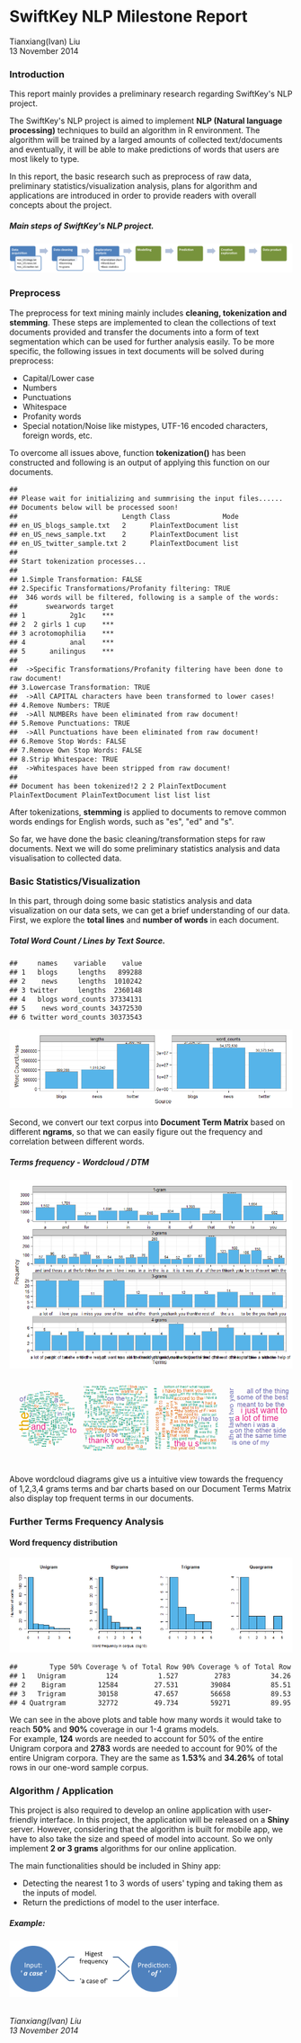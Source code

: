 # SwiftKey NLP Milestone Report
Tianxiang(Ivan) Liu  
13 November 2014  



### Introduction
This report mainly provides a preliminary research regarding SwiftKey's NLP project.

The SwiftKey's NLP project is aimed to implement **NLP (Natural language processing)** techniques to build an algorithm in R environment. The algorithm will be trained by a larged amounts of collected text/documents and eventually, it will be able to make predictions of words that users are most likely to type. 

In this report, the basic research such as preprocess of raw data, preliminary statistics/visualization analysis, plans for algorithm and applications are introduced in order to provide readers with overall concepts about the project.

##### Main steps of SwiftKey's NLP project. 

![Flowchart of project.](flowchart.png)

### Preprocess
The preprocess for text mining mainly includes **cleaning, tokenization and stemming**. These steps are implemented to clean the collections of text documents provided and transfer the documents into a form of text segmentation which can be used for further analysis easily. To be more specific, the following issues in text documents will be solved during preprocess:

- Capital/Lower case
- Numbers
- Punctuations
- Whitespace
- Profanity words
- Special notation/Noise like mistypes, UTF-16 encoded characters, foreign words, etc.

To overcome all issues above, function **tokenization()** has been constructed and following is an output of applying this function on our documents.
 

```
## 
## Please wait for initializing and summrising the input files......
## Documents below will be processed soon!
##                          Length Class             Mode
## en_US_blogs_sample.txt   2      PlainTextDocument list
## en_US_news_sample.txt    2      PlainTextDocument list
## en_US_twitter_sample.txt 2      PlainTextDocument list
## 
## Start tokenization processes...
## 
## 1.Simple Transformation: FALSE
## 2.Specific Transformations/Profanity filtering: TRUE
##  346 words will be filtered, following is a sample of the words:
##       swearwords target
## 1           2g1c    ***
## 2  2 girls 1 cup    ***
## 3 acrotomophilia    ***
## 4           anal    ***
## 5      anilingus    ***
## 
##  ->Specific Transformations/Profanity filtering have been done to raw document!
## 3.Lowercase Transformation: TRUE
##  ->All CAPITAL characters have been transformed to lower cases!
## 4.Remove Numbers: TRUE
##  ->All NUMBERs have been eliminated from raw document!
## 5.Remove Punctuations: TRUE
##  ->All Punctuations have been eliminated from raw document!
## 6.Remove Stop Words: FALSE
## 7.Remove Own Stop Words: FALSE
## 8.Strip Whitespace: TRUE
##  ->Whitespaces have been stripped from raw document!
## 
## Document has been tokenized!2 2 2 PlainTextDocument PlainTextDocument PlainTextDocument list list list
```

After tokenizations, **stemming** is applied to documents to remove common words endings for English words, such as "es", "ed" and "s". 



So far, we have done the basic cleaning/transformation steps for raw documents. Next we will do some preliminary statistics analysis and data visualisation to collected data.

### Basic Statistics/Visualization
In this part, through doing some basic statistics analysis and data visualization on our data sets, we can get a brief understanding of our data. 
First, we explore the **total lines** and **number of words** in each document.

##### Total Word Count / Lines by Text Source. 


```
##     names    variable    value
## 1   blogs     lengths   899288
## 2    news     lengths  1010242
## 3 twitter     lengths  2360148
## 4   blogs word_counts 37334131
## 5    news word_counts 34372530
## 6 twitter word_counts 30373543
```

![plot of chunk unnamed-chunk-4](./SwiftKey_NLP_Milestone_Report_files/figure-html/unnamed-chunk-4.png) 

Second, we convert our text corpus into **Document Term Matrix** based on different **ngrams**, so that we can easily figure out the frequency and correlation between different words. 

##### Terms frequency - Wordcloud / DTM

![plot of chunk unnamed-chunk-5](./SwiftKey_NLP_Milestone_Report_files/figure-html/unnamed-chunk-5.png) 
![plot of chunk unnamed-chunk-6](./SwiftKey_NLP_Milestone_Report_files/figure-html/unnamed-chunk-6.png) 

Above wordcloud diagrams give us a intuitive view towards the frequency of 1,2,3,4 grams terms and bar charts based on our Document Terms Matrix also display top frequent terms in our documents. 

### Further Terms Frequency Analysis
#### Word frequency distribution
![plot of chunk unnamed-chunk-7](./SwiftKey_NLP_Milestone_Report_files/figure-html/unnamed-chunk-7.png) 

```
##        Type 50% Coverage % of Total Row 90% Coverage % of Total Row
## 1   Unigram          124          1.527         2783          34.26
## 2    Bigram        12584         27.531        39084          85.51
## 3   Trigram        30158         47.657        56658          89.53
## 4 Quatrgram        32772         49.734        59271          89.95
```

We can see in the above plots and table how many words it would take to reach **50%** and **90%** coverage in our 1-4 grams models.<br>
For example, **124** words are needed to account for 50% of the entire Unigram corpora and **2783** words are needed to account for 90% of the entire Unigram corpora. They are the same as **1.53%** and **34.26%** of total rows in our one-word sample corpus.

### Algorithm / Application
This project is also required to develop an online application with user-friendly interface. In this project, the application will be released on a **Shiny** server. However, considering that the algorithm is built for mobile app, we have to also take the size and speed of model into account. So we only implement **2 or 3 grams** algorithms for our online application.

The main functionalities should be included in Shiny app:

- Detecting the nearest 1 to 3 words of users' typing and taking them as the inputs of model. 
- Return the predictions of model to the user interface.

##### Example: 

<img src="app.png" width="300" height="100">


*<br>Tianxiang(Ivan) Liu<br>*
*13 November 2014*
